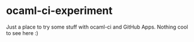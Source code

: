 # ocaml-ci-experiment

Just a place to try some stuff with ocaml-ci and GitHub Apps. Nothing cool to see here :)
